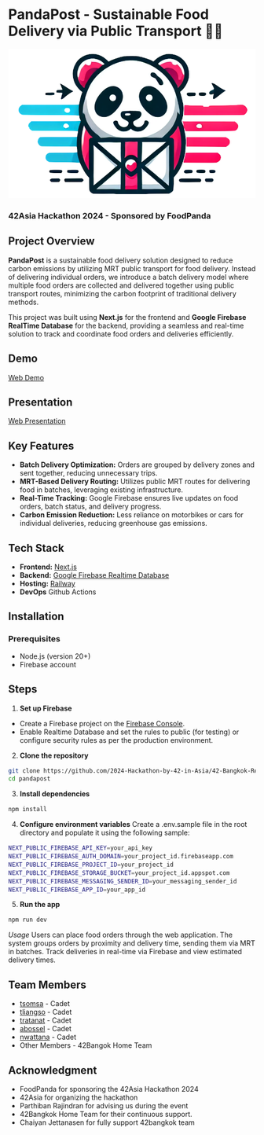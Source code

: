 # PandaPost - Sustainable Food Delivery via Public Transport 🚄🍱

<center>
    <img src="./public/logo-icon.png" width="720">
</center>

### 42Asia Hackathon 2024 - Sponsored by FoodPanda

## Project Overview
**PandaPost** is a sustainable food delivery solution designed to reduce carbon emissions by utilizing MRT public transport for food delivery. Instead of delivering individual orders, we introduce a batch delivery model where multiple food orders are collected and delivered together using public transport routes, minimizing the carbon footprint of traditional delivery methods.

This project was built using **Next.js** for the frontend and **Google Firebase RealTime Database** for the backend, providing a seamless and real-time solution to track and coordinate food orders and deliveries efficiently.

## Demo
[Web Demo](https://panda-post.up.railway.app/)

## Presentation
[Web Presentation](https://www.canva.com/design/DAGRoWyPtKs/qdprn7konbMq0gnUirPKyw/view?utm_content=DAGRoWyPtKs&utm_campaign=designshare&utm_medium=link&utm_source=editor)

## Key Features
- **Batch Delivery Optimization:** Orders are grouped by delivery zones and sent together, reducing unnecessary trips.
- **MRT-Based Delivery Routing:** Utilizes public MRT routes for delivering food in batches, leveraging existing infrastructure.
- **Real-Time Tracking:** Google Firebase ensures live updates on food orders, batch status, and delivery progress.
- **Carbon Emission Reduction:** Less reliance on motorbikes or cars for individual deliveries, reducing greenhouse gas emissions.

## Tech Stack
- **Frontend:** [Next.js](https://nextjs.org/)
- **Backend:** [Google Firebase Realtime Database](https://firebase.google.com/products/realtime-database)
- **Hosting:** [Railway](https://railway.app/)
- **DevOps** Github Actions

## Installation

### Prerequisites
- Node.js (version 20+)
- Firebase account

## Steps

1. **Set up Firebase**
- Create a Firebase project on the [Firebase Console](https://firebase.google.com).
- Enable Realtime Database and set the rules to public (for testing) or configure security rules as per the production environment.

2. **Clone the repository**

```bash
git clone https://github.com/2024-Hackathon-by-42-in-Asia/42-Bangkok-Repository pandapost
cd pandapost
```

3. **Install dependencies**

```bash
npm install
```

4. **Configure environment variables**
Create a .env.sample file in the root directory and populate it using the following sample:

```bash
NEXT_PUBLIC_FIREBASE_API_KEY=your_api_key
NEXT_PUBLIC_FIREBASE_AUTH_DOMAIN=your_project_id.firebaseapp.com
NEXT_PUBLIC_FIREBASE_PROJECT_ID=your_project_id
NEXT_PUBLIC_FIREBASE_STORAGE_BUCKET=your_project_id.appspot.com
NEXT_PUBLIC_FIREBASE_MESSAGING_SENDER_ID=your_messaging_sender_id
NEXT_PUBLIC_FIREBASE_APP_ID=your_app_id
```

5. **Run the app**

```bash
npm run dev
```

*Usage*
Users can place food orders through the web application.
The system groups orders by proximity and delivery time, sending them via MRT in batches.
Track deliveries in real-time via Firebase and view estimated delivery times.

## Team Members
- [tsomsa](https://profile.intra.42.fr/users/tsomsa) - Cadet
- [tliangso](https://profile.intra.42.fr/users/tliangso) - Cadet
- [tratanat](https://profile.intra.42.fr/users/tratanat) - Cadet
- [abossel](https://profile.intra.42.fr/users/abossel) - Cadet
- [nwattana](https://profile.intra.42.fr/users/nwattana) - Cadet
- Other Members - 42Bangok Home Team

## Acknowledgment
- FoodPanda for sponsoring the 42Asia Hackathon 2024
- 42Asia for organizing the hackathon
- Parthiban Rajindran for advising us during the event
- 42Bangkok Home Team for their continuous support.
- Chaiyan Jettanasen for fully support 42bangkok team
